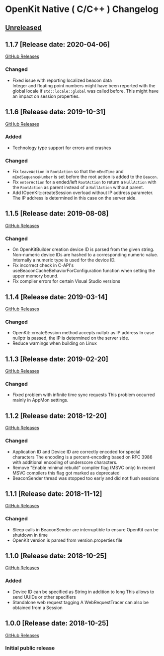 # OpenKit Native ( C/C++ ) Changelog

## [Unreleased](https://github.com/Dynatrace/openkit-native/compare/v1.1.7...release/1.1)

## 1.1.7 [Release date: 2020-04-06]
[GitHub Releases](https://github.com/Dynatrace/openkit-native/releases/tag/v1.1.7)

### Changed
- Fixed issue with reporting localized beacon data  
  Integer and floating point numbers might have been reported with the global locale
  if `std::locale::global` was called before. This might have an impact on
  session properties.

## 1.1.6 [Release date: 2019-10-31]
[GitHub Releases](https://github.com/Dynatrace/openkit-native/releases/tag/v1.1.6)

### Added
- Technology type support for errors and crashes

### Changed
- Fix `leaveAction` in `RootAction` so that the `mEndTime` and `mEndSequenceNumber` is set before 
  the root action is added to the `Beacon`.
- Fix `enterAction` for a ended/left `RootAction` to return a `NullAction` with the `RootAction` as parent instead of
  a `NullAction` without parent.
- Add IOpenKit::createSession overload without IP address parameter.  
  The IP address is determined in this case on the server side.

## 1.1.5 [Release date: 2019-08-08]
[GitHub Releases](https://github.com/Dynatrace/openkit-native/releases/tag/v1.1.5)

### Changed
- On OpenKitBuilder creation device ID is parsed from the given string. Non-numeric
  device IDs are hashed to a corresponding numeric value. Internally a numeric
  type is used for the device ID.
- Fix incorrect check in C-API's useBeaconCacheBehaviorForConfiguration function when setting the
  upper memory bound.
- Fix compiler errors for certain Visual Studio versions

## 1.1.4 [Release date: 2019-03-14]
[GitHub Releases](https://github.com/Dynatrace/openkit-native/releases/tag/v1.1.4)

### Changed
- OpenKit::createSession method accepts nullptr as IP address
  In case nullptr is passed, the IP is determined on the server side.
- Reduce warnings when building on Linux

## 1.1.3 [Release date: 2019-02-20]
[GitHub Releases](https://github.com/Dynatrace/openkit-native/releases/tag/v1.1.3)

### Changed
- Fixed problem with infinite time sync requests
  This problem occurred mainly in AppMon settings.

## 1.1.2 [Release date: 2018-12-20]
[GitHub Releases](https://github.com/Dynatrace/openkit-native/releases/tag/v1.1.2)

### Changed
- Application ID and Device ID are correctly encoded for special characters
  The encoding is a percent-encoding based on RFC 3986 with additional encoding of underscore characters.
- Remove "Enable minimal rebuild" compiler flag (MSVC only)
  In recent MSVC compilers this flag got marked as deprecated
- BeaconSender thread was stopped too early and did not flush sessions

## 1.1.1 [Release date: 2018-11-12]
[GitHub Releases](https://github.com/Dynatrace/openkit-native/releases/tag/v1.1.1)

### Changed
- Sleep calls in BeaconSender are interruptible to ensure OpenKit can be shutdown in time
- OpenKit version is parsed from version.properties file

## 1.1.0 [Release date: 2018-10-25]
[GitHub Releases](https://github.com/Dynatrace/openkit-native/releases/tag/v1.1.0)

### Added
- Device ID can be specified as String in addition to long
  This allows to send UUIDs or other specifiers
- Standalone web request tagging
  A WebRequestTracer can also be obtained from a Session

## 1.0.0 [Release date: 2018-10-25]
[GitHub Releases](https://github.com/Dynatrace/openkit-native/releases/tag/v1.0.0)

### Initial public release